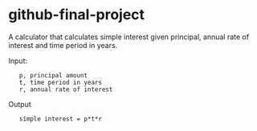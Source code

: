 # github-final-project

A calculator that calculates simple interest given principal, annual rate of interest and time period in years.

Input:
```
   p, principal amount
   t, time period in years
   r, annual rate of interest
```
Output
```
   simple interest = p*t*r
```
